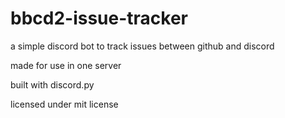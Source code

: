 # bbcd2-issue-tracker

a simple discord bot to track issues between github and discord

made for use in one server

built with discord.py

licensed under mit license